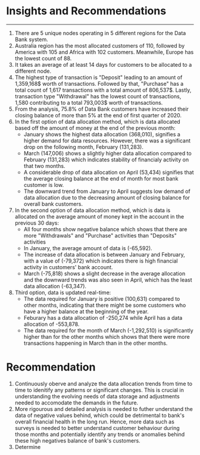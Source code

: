 # Insights and Recommendations
***

1. There are 5 unique nodes operating in 5 different regions for the Data Bank system.
2. Australia region has the most allocated customers of 110, followed by America with 105 and Africa with 102 customers. Meanwhile, Europe has the lowest count of 88.
3. It takes an average of at least 14 days for customers to be allocated to a different node.
4. The highest type of transaction is "Deposit" leading to an amount of 1,359,168$ worth of transactions. Followed by that, "Purchase" has a total count of 1,617 transactions with a total amount of 806,537$. Lastly, transaction type "Withdrawal" has the lowest count of transactions, 1,580 contributing to a total 793,003$ worth of transactions.
5. From the analysis, 75.8% of Data Bank customers have increased their closing balance of more than 5% at the end of first quarter of 2020.
6. In the first option of data allocation method, which is data allocated based off the amount of money at the end of the previous month:
   - January shows the highest data allocation (368,010), signifies a higher demand for data resources. However, there was a significant drop on the following month, February   (131,283).
   - March (147,006) shows a slightly higher data allocation compared to February (131,283) which indicates stability of financialy activity on that two months.
   - A considerable drop of data allocation on April (53,434) signifies that the average closing balance at the end of month for most bank customer is low.
   - The downward trend from January to April suggests low demand of data allocation due to the decreasing amount of closing balance for overall bank customers.   
7. In the second option of data allocation method, which is data is allocated on the average amount of money kept in the account in the previous 30 days:
   - All four months show negative balance which shows that there are more "Withdrawals" and "Purchase" activities than "Deposits" activities
   - In January, the average amount of data is (-65,592).
   - The increase of data allocation is between January and February, with a value of (-79,372) which indicates there is high financial activity in customers' bank account.
   - March (-75,818) shows a slight decrease in the average allocation and the downward trends was also seen in April, which has the least data allocation (-63,347).
8. Third option, data is updated real-time:
   - The data required for January is positive (100,631) compared to other months, indicating that there might be some customers who have a higher balance at the beginning of the year.
   - Feburary has a data allocation of -250,274 while April has a data allocation of -553,878.
   - The data required for the month of March (-1,292,510) is significantly higher than for the other months which shows that there were more transactions happening in March than in the other months.
  
# Recommendation
1. Continuously oberve and analyze the data allocation trends from time to time to idenitify any patterns or significant changes. This is crucial in understanding the evolving needs of data storage and adjustments needed to accomodate the demands in the future.
2. More rigourous and detailed analysis is needed to futher understand the data of negative values behind, which could be detrimental to bank's overall financial health in the long run. Hence, more data such as surveys is needed to better understand customer behaviour during those months and potentially identify any trends or anomalies behind these high negatives balance of bank's customers.
3. Determine 

 
